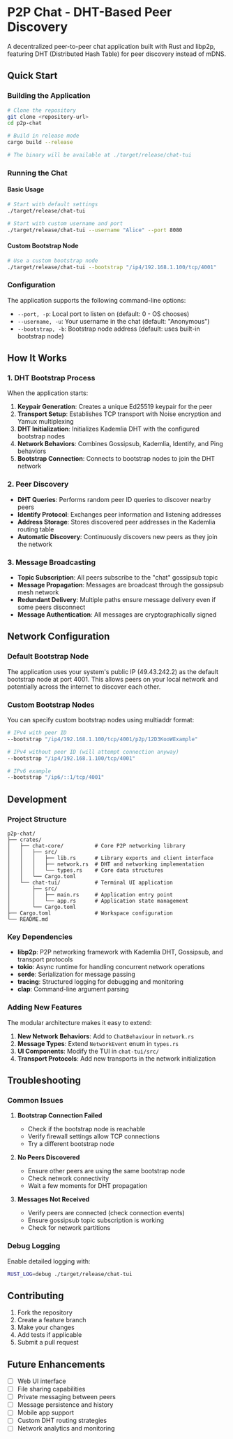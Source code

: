 # P2P Chat - DHT-Based Peer Discovery

A decentralized peer-to-peer chat application built with Rust and libp2p, featuring DHT (Distributed Hash Table) for peer discovery instead of mDNS.


## Quick Start

### Building the Application

```bash
# Clone the repository
git clone <repository-url>
cd p2p-chat

# Build in release mode
cargo build --release

# The binary will be available at ./target/release/chat-tui
```

### Running the Chat

#### Basic Usage
```bash
# Start with default settings
./target/release/chat-tui

# Start with custom username and port
./target/release/chat-tui --username "Alice" --port 8080
```

#### Custom Bootstrap Node
```bash
# Use a custom bootstrap node
./target/release/chat-tui --bootstrap "/ip4/192.168.1.100/tcp/4001"
```

### Configuration

The application supports the following command-line options:

- `--port, -p`: Local port to listen on (default: 0 - OS chooses)
- `--username, -u`: Your username in the chat (default: "Anonymous") 
- `--bootstrap, -b`: Bootstrap node address (default: uses built-in bootstrap node)

## How It Works

### 1. DHT Bootstrap Process

When the application starts:
1. **Keypair Generation**: Creates a unique Ed25519 keypair for the peer
2. **Transport Setup**: Establishes TCP transport with Noise encryption and Yamux multiplexing
3. **DHT Initialization**: Initializes Kademlia DHT with the configured bootstrap nodes
4. **Network Behaviors**: Combines Gossipsub, Kademlia, Identify, and Ping behaviors
5. **Bootstrap Connection**: Connects to bootstrap nodes to join the DHT network

### 2. Peer Discovery

- **DHT Queries**: Performs random peer ID queries to discover nearby peers
- **Identify Protocol**: Exchanges peer information and listening addresses
- **Address Storage**: Stores discovered peer addresses in the Kademlia routing table
- **Automatic Discovery**: Continuously discovers new peers as they join the network

### 3. Message Broadcasting

- **Topic Subscription**: All peers subscribe to the "chat" gossipsub topic
- **Message Propagation**: Messages are broadcast through the gossipsub mesh network
- **Redundant Delivery**: Multiple paths ensure message delivery even if some peers disconnect
- **Message Authentication**: All messages are cryptographically signed

## Network Configuration

### Default Bootstrap Node

The application uses your system's public IP (49.43.242.2) as the default bootstrap node at port 4001. This allows peers on your local network and potentially across the internet to discover each other.

### Custom Bootstrap Nodes

You can specify custom bootstrap nodes using multiaddr format:

```bash
# IPv4 with peer ID
--bootstrap "/ip4/192.168.1.100/tcp/4001/p2p/12D3KooWExample"

# IPv4 without peer ID (will attempt connection anyway)
--bootstrap "/ip4/192.168.1.100/tcp/4001"

# IPv6 example
--bootstrap "/ip6/::1/tcp/4001"
```

## Development

### Project Structure

```
p2p-chat/
├── crates/
│   ├── chat-core/          # Core P2P networking library
│   │   ├── src/
│   │   │   ├── lib.rs      # Library exports and client interface
│   │   │   ├── network.rs  # DHT and networking implementation
│   │   │   └── types.rs    # Core data structures
│   │   └── Cargo.toml
│   └── chat-tui/           # Terminal UI application
│       ├── src/
│       │   ├── main.rs     # Application entry point
│       │   └── app.rs      # Application state management
│       └── Cargo.toml
├── Cargo.toml              # Workspace configuration
└── README.md
```

### Key Dependencies

- **libp2p**: P2P networking framework with Kademlia DHT, Gossipsub, and transport protocols
- **tokio**: Async runtime for handling concurrent network operations
- **serde**: Serialization for message passing
- **tracing**: Structured logging for debugging and monitoring
- **clap**: Command-line argument parsing

### Adding New Features

The modular architecture makes it easy to extend:

1. **New Network Behaviors**: Add to `ChatBehaviour` in `network.rs`
2. **Message Types**: Extend `NetworkEvent` enum in `types.rs`
3. **UI Components**: Modify the TUI in `chat-tui/src/`
4. **Transport Protocols**: Add new transports in the network initialization

## Troubleshooting

### Common Issues

1. **Bootstrap Connection Failed**
   - Check if the bootstrap node is reachable
   - Verify firewall settings allow TCP connections
   - Try a different bootstrap node

2. **No Peers Discovered**
   - Ensure other peers are using the same bootstrap node
   - Check network connectivity
   - Wait a few moments for DHT propagation

3. **Messages Not Received**
   - Verify peers are connected (check connection events)
   - Ensure gossipsub topic subscription is working
   - Check for network partitions

### Debug Logging

Enable detailed logging with:

```bash
RUST_LOG=debug ./target/release/chat-tui
```


## Contributing

1. Fork the repository
2. Create a feature branch
3. Make your changes
4. Add tests if applicable
5. Submit a pull request



## Future Enhancements

- [ ] Web UI interface
- [ ] File sharing capabilities
- [ ] Private messaging between peers
- [ ] Message persistence and history
- [ ] Mobile app support
- [ ] Custom DHT routing strategies
- [ ] Network analytics and monitoring
